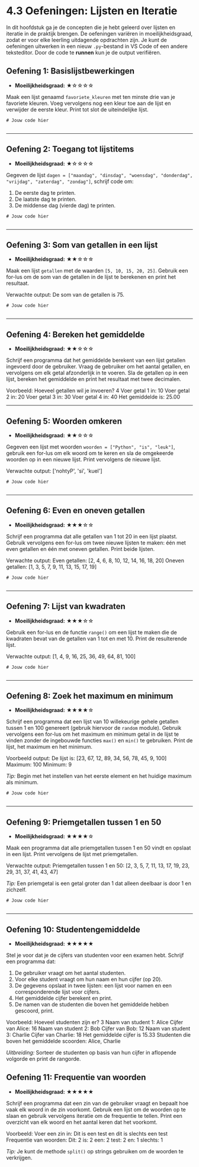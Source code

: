 # 4.3 Oefeningen: Lijsten en Iteratie

In dit hoofdstuk ga je de concepten die je hebt geleerd over lijsten en iteratie in de praktijk brengen. De oefeningen variëren in moeilijkheidsgraad, zodat er voor elke leerling uitdagende opdrachten zijn. Je kunt de oefeningen uitwerken in een nieuw `.py`-bestand in VS Code of een andere teksteditor. Door de code te **runnen** kun je de output verifiëren.

## Oefening 1: Basislijstbewerkingen
* **Moeilijkheidsgraad:** ★☆☆☆☆

Maak een lijst genaamd `favoriete_kleuren` met ten minste drie van je favoriete kleuren. Voeg vervolgens nog een kleur toe aan de lijst en verwijder de eerste kleur. Print tot slot de uiteindelijke lijst.

<pre><code># Jouw code hier

</code></pre>

<codapi-snippet sandbox="python" editor="basic"></codapi-snippet>

---

## Oefening 2: Toegang tot lijstitems
* **Moeilijkheidsgraad:** ★☆☆☆☆

Gegeven de lijst `dagen = ["maandag", "dinsdag", "woensdag", "donderdag", "vrijdag", "zaterdag", "zondag"]`, schrijf code om:
1. De eerste dag te printen.
2. De laatste dag te printen.
3. De middense dag (vierde dag) te printen.

<pre><code># Jouw code hier

</code></pre>

<codapi-snippet sandbox="python" editor="basic"></codapi-snippet>

---

## Oefening 3: Som van getallen in een lijst
* **Moeilijkheidsgraad:** ★★☆☆☆

Maak een lijst `getallen` met de waarden `[5, 10, 15, 20, 25]`. Gebruik een for-lus om de som van de getallen in de lijst te berekenen en print het resultaat.

Verwachte output: De som van de getallen is 75.

<pre><code># Jouw code hier

</code></pre>

<codapi-snippet sandbox="python" editor="basic"></codapi-snippet>

---

## Oefening 4: Bereken het gemiddelde
* **Moeilijkheidsgraad:** ★★☆☆☆

Schrijf een programma dat het gemiddelde berekent van een lijst getallen ingevoerd door de gebruiker. Vraag de gebruiker om het aantal getallen, en vervolgens om elk getal afzonderlijk in te voeren. Sla de getallen op in een lijst, bereken het gemiddelde en print het resultaat met twee decimalen.

Voorbeeld:
Hoeveel getallen wil je invoeren? 4
Voer getal 1 in: 10
Voer getal 2 in: 20
Voer getal 3 in: 30
Voer getal 4 in: 40
Het gemiddelde is: 25.00

---

## Oefening 5: Woorden omkeren
* **Moeilijkheidsgraad:** ★★☆☆☆

Gegeven een lijst met woorden `woorden = ["Python", "is", "leuk"]`, gebruik een for-lus om elk woord om te keren en sla de omgekeerde woorden op in een nieuwe lijst. Print vervolgens de nieuwe lijst.

Verwachte output: ['nohtyP', 'si', 'kuel']

<pre><code># Jouw code hier

</code></pre>

<codapi-snippet sandbox="python" editor="basic"></codapi-snippet>

---

## Oefening 6: Even en oneven getallen
* **Moeilijkheidsgraad:** ★★★☆☆

Schrijf een programma dat alle getallen van 1 tot 20 in een lijst plaatst. Gebruik vervolgens een for-lus om twee nieuwe lijsten te maken: één met even getallen en één met oneven getallen. Print beide lijsten.

Verwachte output:
Even getallen: [2, 4, 6, 8, 10, 12, 14, 16, 18, 20]
Oneven getallen: [1, 3, 5, 7, 9, 11, 13, 15, 17, 19]


<pre><code># Jouw code hier

</code></pre>

<codapi-snippet sandbox="python" editor="basic"></codapi-snippet>

---

## Oefening 7: Lijst van kwadraten
* **Moeilijkheidsgraad:** ★★★☆☆

Gebruik een for-lus en de functie `range()` om een lijst te maken die de kwadraten bevat van de getallen van 1 tot en met 10. Print de resulterende lijst.

Verwachte output: [1, 4, 9, 16, 25, 36, 49, 64, 81, 100]

<pre><code># Jouw code hier

</code></pre>

<codapi-snippet sandbox="python" editor="basic"></codapi-snippet>

---

## Oefening 8: Zoek het maximum en minimum
* **Moeilijkheidsgraad:** ★★★★☆

Schrijf een programma dat een lijst van 10 willekeurige gehele getallen tussen 1 en 100 genereert (gebruik hiervoor de `random` module). Gebruik vervolgens een for-lus om het maximum en minimum getal in de lijst te vinden zonder de ingebouwde functies `max()` en `min()` te gebruiken. Print de lijst, het maximum en het minimum.

Voorbeeld output:
De lijst is: [23, 67, 12, 89, 34, 56, 78, 45, 9, 100]
Maximum: 100
Minimum: 9


*Tip:* Begin met het instellen van het eerste element en het huidige maximum als minimum.

<pre><code># Jouw code hier

</code></pre>

<codapi-snippet sandbox="python" editor="basic"></codapi-snippet>

---

## Oefening 9: Priemgetallen tussen 1 en 50
* **Moeilijkheidsgraad:** ★★★★☆

Maak een programma dat alle priemgetallen tussen 1 en 50 vindt en opslaat in een lijst. Print vervolgens de lijst met priemgetallen.

Verwachte output:
Priemgetallen tussen 1 en 50: [2, 3, 5, 7, 11, 13, 17, 19, 23, 29, 31, 37, 41, 43, 47]


*Tip:* Een priemgetal is een getal groter dan 1 dat alleen deelbaar is door 1 en zichzelf.

<pre><code># Jouw code hier

</code></pre>

<codapi-snippet sandbox="python" editor="basic"></codapi-snippet>

---

## Oefening 10: Studentengemiddelde
* **Moeilijkheidsgraad:** ★★★★★

Stel je voor dat je de cijfers van studenten voor een examen hebt. Schrijf een programma dat:

1. De gebruiker vraagt om het aantal studenten.
2. Voor elke student vraagt om hun naam en hun cijfer (op 20).
3. De gegevens opslaat in twee lijsten: een lijst voor namen en een corresponderende lijst voor cijfers.
4. Het gemiddelde cijfer berekent en print.
5. De namen van de studenten die boven het gemiddelde hebben gescoord, print.

Voorbeeld:
Hoeveel studenten zijn er? 3
Naam van student 1: Alice
Cijfer van Alice: 16
Naam van student 2: Bob
Cijfer van Bob: 12
Naam van student 3: Charlie
Cijfer van Charlie: 18
Het gemiddelde cijfer is 15.33
Studenten die boven het gemiddelde scoorden: Alice, Charlie

*Uitbreiding:* Sorteer de studenten op basis van hun cijfer in aflopende volgorde en print de rangorde.

## Oefening 11: Frequentie van woorden
* **Moeilijkheidsgraad:** ★★★★★

Schrijf een programma dat een zin van de gebruiker vraagt en bepaalt hoe vaak elk woord in de zin voorkomt. Gebruik een lijst om de woorden op te slaan en gebruik vervolgens iteratie om de frequentie te tellen. Print een overzicht van elk woord en het aantal keren dat het voorkomt.

Voorbeeld:
Voer een zin in: Dit is een test en dit is slechts een test
Frequentie van woorden:
Dit: 2
is: 2
een: 2
test: 2
en: 1
slechts: 1

*Tip:* Je kunt de methode `split()` op strings gebruiken om de woorden te verkrijgen.
